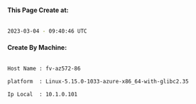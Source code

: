
   
#### This Page Create at:

```bash

2023-03-04 - 09:40:46 UTC

```

#### Create By Machine:

```bash

Host Name : fv-az572-86

platform  : Linux-5.15.0-1033-azure-x86_64-with-glibc2.35

Ip Local  : 10.1.0.101

```

